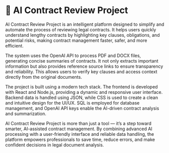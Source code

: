 # 🤖 AI Contract Review Project

AI Contract Review Project is an intelligent platform designed to simplify and automate the process of reviewing legal contracts.
It helps users quickly understand lengthy contracts by highlighting key clauses, obligations, and potential risks, making contract management faster, safer, and more efficient.

The system uses the OpenAI API to process PDF and DOCX files, generating concise summaries of contracts.
It not only extracts important information but also provides reference source links to ensure transparency and reliability.
This allows users to verify key clauses and access context directly from the original documents.

The project is built using a modern tech stack. The frontend is developed with React and Node.js, providing a dynamic and responsive user interface.
Backend data is handled using JSON, while CSS is used to create a clean and intuitive design for the UI/UX.
SQL is employed for database management, and OpenAI API keys enable the AI-driven contract analysis and summarization.

AI Contract Review Project is more than just a tool — it’s a step toward smarter, AI-assisted contract management.
By combining advanced AI processing with a user-friendly interface and reliable data handling, the platform empowers professionals to save time, reduce errors, and make confident decisions in legal document analysis.

